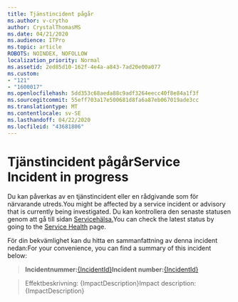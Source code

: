 ```yaml
---
title: Tjänstincident pågår
ms.author: v-crytho
author: CrystalThomasMS
ms.date: 04/21/2020
ms.audience: ITPro
ms.topic: article
ROBOTS: NOINDEX, NOFOLLOW
localization_priority: Normal
ms.assetid: 2ed85d10-162f-4e4a-a843-7ad20e00a077
ms.custom:
- "121"
- "1600017"
ms.openlocfilehash: 5dd353c68aeda88c9adf3264eecc40f8e84a1f3f
ms.sourcegitcommit: 55eff703a17e500681d8fa6a87eb067019ade3cc
ms.translationtype: MT
ms.contentlocale: sv-SE
ms.lasthandoff: 04/22/2020
ms.locfileid: "43681806"
---
```

# <a name="service-incident-in-progress"></a><span data-ttu-id="14f3a-102">Tjänstincident pågår</span><span class="sxs-lookup"><span data-stu-id="14f3a-102">Service Incident in progress</span></span>

<span data-ttu-id="14f3a-103">Du kan påverkas av en tjänstincident eller en rådgivande som för närvarande utreds.</span><span class="sxs-lookup"><span data-stu-id="14f3a-103">You might be affected by a service incident or advisory that is currently being investigated.</span></span> <span data-ttu-id="14f3a-104">Du kan kontrollera den senaste statusen genom att gå till sidan [Servicehälsa.](https://admin.microsoft.com/adminportal/home#/servicehealth)</span><span class="sxs-lookup"><span data-stu-id="14f3a-104">You can check the latest status by going to the [Service Health](https://admin.microsoft.com/adminportal/home#/servicehealth) page.</span></span>
  
<span data-ttu-id="14f3a-105">För din bekvämlighet kan du hitta en sammanfattning av denna incident nedan:</span><span class="sxs-lookup"><span data-stu-id="14f3a-105">For your convenience, you can find a summary of this incident below:</span></span>
  
> <span data-ttu-id="14f3a-106">**Incidentnummer:**[{IncidentId}](https://admin.microsoft.com/adminportal/home#/servicehealth)</span><span class="sxs-lookup"><span data-stu-id="14f3a-106">**Incident number:**[{IncidentId}](https://admin.microsoft.com/adminportal/home#/servicehealth)</span></span>
    
> <span data-ttu-id="14f3a-107">Effektbeskrivning: {ImpactDescription}</span><span class="sxs-lookup"><span data-stu-id="14f3a-107">Impact description: {ImpactDescription}</span></span>
